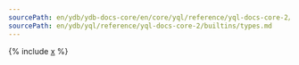```yaml
---
sourcePath: en/ydb/ydb-docs-core/en/core/yql/reference/yql-docs-core-2/builtins/types.md
sourcePath: en/ydb/yql/reference/yql-docs-core-2/builtins/types.md
---
```


{% include [x](_includes/types.md) %}
